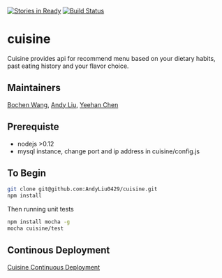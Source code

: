 [![Stories in Ready](https://badge.waffle.io/AndyLiu0429/cuisine.png?label=ready&title=Ready)](https://waffle.io/AndyLiu0429/cuisine)
[![Build Status](https://travis-ci.org/AndyLiu0429/cuisine.svg?branch=master)](https://travis-ci.org/AndyLiu0429/cuisine)

# cuisine
Cuisine provides api for recommend menu based on your dietary habits, past eating history and your flavor choice.

## Maintainers
[Bochen Wang](https://github.com/wbcustc), [Andy Liu](https://github.com/AndyLiu0429), [Yeehan Chen](https://github.com/yeehanchan)
## Prerequiste
* nodejs >0.12
* mysql instance, change port and ip address in cuisine/config.js

## To Begin
```bash
git clone git@github.com:AndyLiu0429/cuisine.git
npm install
```
Then running unit tests
```bash
npm install mocha -g
mocha cuisine/test
```
## Continous Deployment
[Cuisine Continuous Deployment](https://betas.to/hzmvg4r3)


